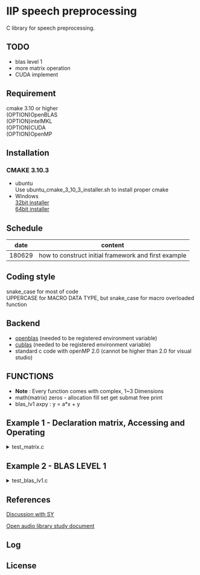# IIP speech preprocessing

C library for speech preprocessing.

## TODO
+ blas level 1
+ more matrix operation
+ CUDA implement

## Requirement
cmake 3.10 or higher  
(OPTION)OpenBLAS  
(OPTION)intelMKL  
(OPTION)CUDA  
(OPTION)OpenMP  

## Installation

### CMAKE 3.10.3
+ ubuntu    
Use ubuntu\_cmake\_3\_10\_3\_installer.sh to install proper cmake  
+ Windows  
[32bit installer](https://cmake.org/files/v3.10/cmake-3.10.3-win64-x64.msi)   
[64bit installer](https://cmake.org/files/v3.10/cmake-3.10.3-win32-x86.msi)      

## Schedule

|date|content|
|---|---|
| 180629 | how to construct initial framework and first example |

## Coding style
snake\_case for most of code  
UPPERCASE for MACRO DATA TYPE, but snake\_case for macro overloaded function 

## Backend

- [openblas]() (needed to be registered environment variable)
- [cublas]() (needed to be registered environment variable)
- standard c code with openMP 2.0 (cannot be higher than 2.0 for visual studio)

## FUNCTIONS
+ **Note** : Every function comes with complex, 1~3 Dimensions
+ math(matrix)
zeros - allocation
fill
set
get
submat
free
print
+ blas\_lv1
axpy : y = a\*x + y

## Example 1 - Declaration matrix, Accessing and Operating

<details><summary>test_matrix.c</summary>

```c
#include "mother.h"

int main()
{
	
	MAT* a1, *sa1;
  MAT* a2, *sa2;
	MAT* a3, *sa3;

  a1 = zeros(4);
  a2 = zeros(3,4);
	a3 = zeros(2,3,4);

  sa1 = zeros(2);
  sa2 = zeros(2,2);
  sa3 = zeros(2,2,2);

	set(a1,2,1);
	print_MAT(a1);
	set(a2,1,2,1);
	print_MAT(a2);
	set(a3,0,1,2,1);
	print_MAT(a3);

	fill(a1,4);
	print_MAT(a1);
	fill(a2,5);
	print_MAT(a2);
	fill(a3,6);
	print_MAT(a3);
 
  DTYPE t1 = get(a1,0);
	printf("t1 : %lf\n",t1);	
 
  submat(a1,sa1,1,3);
  print_MAT(sa1);
  submat(a2,sa2,1,3,1,3);
  print_MAT(sa2);
  submat(a3,sa3,1,3,1,3,1,3);
  print_MAT(sa3);

  free_MAT(a1);
  free_MAT(a2);
	free_MAT(a3);
  free_MAT(sa1);
  free_MAT(sa2);
  free_MAT(sa3);
  
	CMAT* ca1, *sca1;
  CMAT* ca2, *sca2;
	CMAT* ca3, *sca3;

  ca1 = czeros(4);
	print_CMAT(ca1);
  ca2 = czeros(3,4);
	ca3 = czeros(2,3,4);

  sca1 = czeros(2);
  sca2 = czeros(2,2);
  sca3 = czeros(2,2,2);

	cset(ca1,2,1,1);
	cset(ca2,1,2,1,1);
	print_CMAT(ca2);
	cset(ca3,0,1,2,1,1);

	cfill(ca1,4,4);
	cfill(ca2,5,5);
	cfill(ca3,6,6);
	print_CMAT(ca3);
	
  csubmat(ca1,sca1,1,3);
  print_CMAT(sca1);
  csubmat(ca2,sca2,1,3,1,3);
  print_CMAT(sca2);
  csubmat(ca3,sca3,1,3,1,3,1,3);
  print_CMAT(sca3);

	free_CMAT(ca1);
  free_CMAT(ca2);
	free_CMAT(ca3);

	free_CMAT(sca1);
  free_CMAT(sca2);
	free_CMAT(sca3);
	return 0;
}



```
</details>

## Example 2 - BLAS LEVEL 1

<details><summary>test_blas_lv1.c</summary>

```C++

```
</details>


## References

[Discussion with SY](https://docs.google.com/document/d/1rCuWjxcCX7lz-VraY0BthAHz8QdSYxDVFVWy7HIMcDo/edit)

[Open audio library study document](https://github.com/kooBH/OpenAudioLibraryStudy)

## Log

## License



